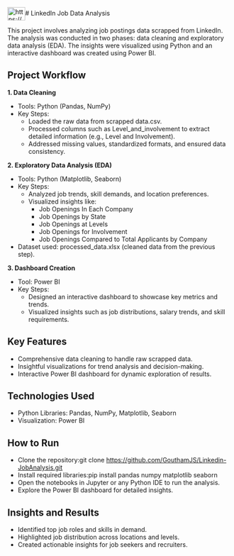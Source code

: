 <a href="https://www.linkedin.com/in/goutham-j-s-740aaa204/" target="blank"><img align="center" src="https://raw.githubusercontent.com/rahuldkjain/github-profile-readme-generator/master/src/images/icons/Social/linked-in-alt.svg" alt="https://www.linkedin.com/in/goutham-j-s-740aaa204/" height="30" width="40" /></a># LinkedIn Job Data Analysis

This project involves analyzing job postings data scrapped from LinkedIn. The analysis was conducted in two phases: data cleaning and exploratory data analysis (EDA). The insights were visualized using Python and an interactive dashboard was created using Power BI.

## Project Workflow

**1. Data Cleaning**
- Tools: Python (Pandas, NumPy)
- Key Steps:
  - Loaded the raw data from scrapped data.csv.
  - Processed columns such as Level_and_involvement to extract detailed information (e.g., Level and Involvement).
  - Addressed missing values, standardized formats, and ensured data consistency.


**2. Exploratory Data Analysis (EDA)**
- Tools: Python (Matplotlib, Seaborn)
- Key Steps:
  - Analyzed job trends, skill demands, and location preferences.
  - Visualized insights like:
    - Job Openings In Each Company
    - Job Openings by State
    - Job Openings at Levels
    - Job Openings for Involvement
    - Job Openings Compared to Total Applicants by Company
- Dataset used: processed_data.xlsx (cleaned data from the previous step).

**3. Dashboard Creation**
- Tool: Power BI
- Key Steps:
  - Designed an interactive dashboard to showcase key metrics and trends.
  - Visualized insights such as job distributions, salary trends, and skill requirements.


## Key Features
- Comprehensive data cleaning to handle raw scrapped data.
- Insightful visualizations for trend analysis and decision-making.
- Interactive Power BI dashboard for dynamic exploration of results.

## Technologies Used
- Python Libraries: Pandas, NumPy, Matplotlib, Seaborn
- Visualization: Power BI

## How to Run
- Clone the repository:git clone https://github.com/GouthamJS/Linkedin-JobAnalysis.git
- Install required libraries:pip install pandas numpy matplotlib seaborn
- Open the notebooks in Jupyter or any Python IDE to run the analysis.
- Explore the Power BI dashboard for detailed insights.
  

## Insights and Results
- Identified top job roles and skills in demand.
- Highlighted job distribution across locations and levels.
- Created actionable insights for job seekers and recruiters.
  
